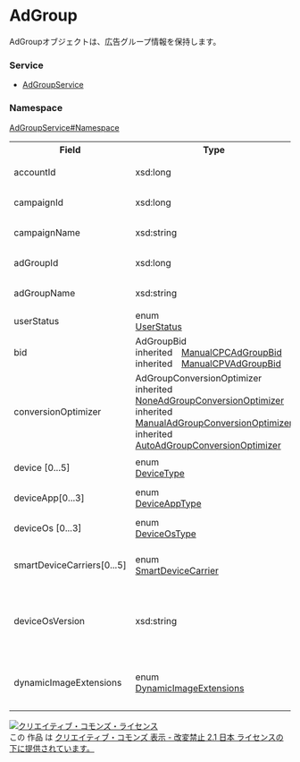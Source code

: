 # AdGroup
AdGroupオブジェクトは、広告グループ情報を保持します。
### Service
+ [AdGroupService](../../services/AdGroupService.md)

### Namespace
[AdGroupService#Namespace](../../services/AdGroupService.md#namespace)

<table>
 <tr>
  <th>Field</th>
  <th>Type</th>
  <th>Description</th>
  <th>response</th>
  <th>add</th>
  <th>set</th>
  <th>remove</th>
 </tr>
 <tr>
  <td>accountId</td>
  <td>xsd:long</td>
  <td>アカウントIDです。</td>
  <td>yes</td>
  <td>Requirement</td>
  <td>Requirement<br>NotUpdatable</td>
  <td>Requirement<br>NotUpdatable</td>
 </tr>
 <tr>
  <td>campaignId</td>
  <td>xsd:long</td>
  <td>キャンペーンIDです。</td>
  <td>yes</td>
  <td>Requirement</td>
  <td>Requirement<br>NotUpdatable</td>
  <td>Requirement<br>NotUpdatable</td>
 </tr>
 <tr>
  <td>campaignName</td>
  <td>xsd:string</td>
  <td>キャンペーン名です。</td>
  <td>yes</td>
  <td>Ignore</td>
  <td>Ignore</td>
  <td>Ignore</td>
 </tr>
 <tr>
  <td>adGroupId</td>
  <td>xsd:long</td>
  <td>広告グループIDです。</td>
  <td>yes</td>
  <td>Ignore</td>
  <td>Requirement<br>NotUpdatable</td>
  <td>Requirement<br>NotUpdatable</td>
 </tr>
 <tr>
  <td>adGroupName</td>
  <td>xsd:string</td>
  <td>広告グループ名です。</td>
  <td>yes</td>
  <td>Requirement</td>
  <td>Optional<br>Updatable</td>
  <td>Ignore</td>
 </tr>
 <tr>
  <td>userStatus</td>
  <td>enum<br><a href="./UserStatus.md">UserStatus</a></td>
  <td>配信状況です。</td>
  <td>yes</td>
  <td>Requirement</td>
  <td>Optional<br>Updatable</td>
  <td>Ignore</td>
 </tr>
 <tr>
  <td>bid</td>
  <td>AdGroupBid<br>
  inherited　<a href="./ManualCPCAdGroupBid.md">ManualCPCAdGroupBid</a><br>
  inherited　<a href="./ManualCPVAdGroupBid.md">ManualCPVAdGroupBid</a>
  </td>
  <td>入札金額です。</td>
  <td>yes</td>
  <td>Requirement</td>
  <td>Optional<br>Updatable</td>
  <td>Ignore</td>
 </tr>
 <tr>
  <td>conversionOptimizer</td>
  <td>AdGroupConversionOptimizer<br>
inherited　<a href="./NoneAdGroupConversionOptimizer.md">NoneAdGroupConversionOptimizer</a><br>
inherited　<a href="./ManualAdGroupConversionOptimizer.md">ManualAdGroupConversionOptimizer</a><br>
inherited　<a href="./AutoAdGroupConversionOptimizer.md">AutoAdGroupConversionOptimizer</a>
  </td>
  <td>コンバージョン最適化の設定です。</td>
  <td>yes</td>
  <td>Optional<br>Default : NoneAdGroupConversionOptimizer</td>
  <td>Optional<br>Updatable</td>
  <td>Ignore</td>
 </tr>
<tr>
  <td>device [0...5]</td>
  <td>enum<br><a href="./DeviceType.md">DeviceType</a></td>
  <td>配信デバイスの種類です。</td>
  <td>yes</td>
  <td>Requirement</td>
  <td>Optional<br>Updatable</td>
  <td>Ignore</td>
 </tr>
<tr>
  <td>deviceApp[0...3]</td>
  <td>enum<br><a href="./DeviceAppType.md">DeviceAppType</a></td>
  <td>配信する掲出先の種類です。</td>
  <td>yes</td>
  <td>Optional</td>
  <td>Optional<br>Updatable</td>
  <td>Ignore</td>
 </tr>
<tr>
  <td>deviceOs [0...3]</td>
  <td>enum<br><a href="./DeviceOsType.md">DeviceOsType</a></td>
  <td>配信するOSの種類です。</td>
  <td>yes</td>
  <td>Optional</td>
  <td>Optional<br>Updatable</td>
  <td>Ignore</td>
 </tr>
<tr>
  <td>smartDeviceCarriers[0...5]</td>
  <td>enum<br><a href="./SmartDeviceCarrier.md">SmartDeviceCarrier</a></td>
  <td>配信するモバイルキャリアの種類です。</td>
  <td>yes</td>
  <td>Optional</td>
  <td>Optional<br>Updatable</td>
  <td>Ignore</td>
 </tr>
<tr>
  <td>deviceOsVersion</td>
  <td>xsd:string</td>
  <td>OSバージョンです。<br>※deviceOsVersionを空で指定する場合：「NONE」</td>
  <td>yes</td>
  <td>Optional</td>
  <td>Optional<br>Updatable</td>
  <td>Ignore</td>
 </tr>
<tr>
  <td>dynamicImageExtensions</td>
  <td>enum<br><a href="DynamicImageExtensions.md">DynamicImageExtensions</a></td>
  <td>画像自動付与設定です。<br>※Default値：PAUSED</td>
  <td>yes</td>
  <td>Optional</td>
  <td>Optional<br>Updatable</td>
  <td>Ignore</td>
 </tr>
</table>


<a rel="license" href="http://creativecommons.org/licenses/by-nd/2.1/jp/"><img alt="クリエイティブ・コモンズ・ライセンス" style="border-width:0" src="https://i.creativecommons.org/l/by-nd/2.1/jp/88x31.png" /></a><br />この 作品 は <a rel="license" href="http://creativecommons.org/licenses/by-nd/2.1/jp/">クリエイティブ・コモンズ 表示 - 改変禁止 2.1 日本 ライセンスの下に提供されています。</a>
